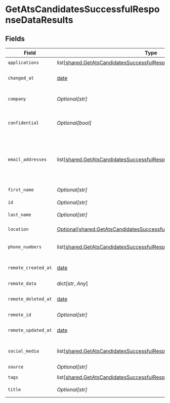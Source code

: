 # GetAtsCandidatesSuccessfulResponseDataResults


## Fields

| Field                                                                                                                                                              | Type                                                                                                                                                               | Required                                                                                                                                                           | Description                                                                                                                                                        |
| ------------------------------------------------------------------------------------------------------------------------------------------------------------------ | ------------------------------------------------------------------------------------------------------------------------------------------------------------------ | ------------------------------------------------------------------------------------------------------------------------------------------------------------------ | ------------------------------------------------------------------------------------------------------------------------------------------------------------------ |
| `applications`                                                                                                                                                     | list[[shared.GetAtsCandidatesSuccessfulResponseDataResultsApplications](undefined/models/shared/getatscandidatessuccessfulresponsedataresultsapplications.md)]     | :heavy_check_mark:                                                                                                                                                 | N/A                                                                                                                                                                |
| `changed_at`                                                                                                                                                       | [date](https://docs.python.org/3/library/datetime.html#date-objects)                                                                                               | :heavy_check_mark:                                                                                                                                                 | YYYY-MM-DDTHH:mm:ss.sssZ<br/><br/>[](https://developer.mozilla.org/en-US/docs/Web/JavaScript/Reference/Global_Objects/Date/toISOString)                            |
| `company`                                                                                                                                                          | *Optional[str]*                                                                                                                                                    | :heavy_check_mark:                                                                                                                                                 | The current company of the candidate.                                                                                                                              |
| `confidential`                                                                                                                                                     | *Optional[bool]*                                                                                                                                                   | :heavy_check_mark:                                                                                                                                                 | Whether the candidate's profile is confidential in the ATS.                                                                                                        |
| `email_addresses`                                                                                                                                                  | list[[shared.GetAtsCandidatesSuccessfulResponseDataResultsEmailAddresses](undefined/models/shared/getatscandidatessuccessfulresponsedataresultsemailaddresses.md)] | :heavy_check_mark:                                                                                                                                                 | A list of email addresses of the candidate with an optional type. If an email address is invalid, it will be filtered out.                                         |
| `first_name`                                                                                                                                                       | *Optional[str]*                                                                                                                                                    | :heavy_check_mark:                                                                                                                                                 | First name of the candidate.                                                                                                                                       |
| `id`                                                                                                                                                               | *Optional[str]*                                                                                                                                                    | :heavy_check_mark:                                                                                                                                                 | N/A                                                                                                                                                                |
| `last_name`                                                                                                                                                        | *Optional[str]*                                                                                                                                                    | :heavy_check_mark:                                                                                                                                                 | Last name of the candidate.                                                                                                                                        |
| `location`                                                                                                                                                         | [Optional[shared.GetAtsCandidatesSuccessfulResponseDataResultsLocation]](undefined/models/shared/getatscandidatessuccessfulresponsedataresultslocation.md)         | :heavy_check_mark:                                                                                                                                                 | Location of the candidate.                                                                                                                                         |
| `phone_numbers`                                                                                                                                                    | list[[shared.GetAtsCandidatesSuccessfulResponseDataResultsPhoneNumbers](undefined/models/shared/getatscandidatessuccessfulresponsedataresultsphonenumbers.md)]     | :heavy_check_mark:                                                                                                                                                 | A list of phone numbers of the candidate.                                                                                                                          |
| `remote_created_at`                                                                                                                                                | [date](https://docs.python.org/3/library/datetime.html#date-objects)                                                                                               | :heavy_check_mark:                                                                                                                                                 | YYYY-MM-DDTHH:mm:ss.sssZ<br/><br/>[](https://developer.mozilla.org/en-US/docs/Web/JavaScript/Reference/Global_Objects/Date/toISOString)                            |
| `remote_data`                                                                                                                                                      | dict[str, *Any*]                                                                                                                                                   | :heavy_check_mark:                                                                                                                                                 | N/A                                                                                                                                                                |
| `remote_deleted_at`                                                                                                                                                | [date](https://docs.python.org/3/library/datetime.html#date-objects)                                                                                               | :heavy_check_mark:                                                                                                                                                 | YYYY-MM-DDTHH:mm:ss.sssZ<br/><br/>[](https://developer.mozilla.org/en-US/docs/Web/JavaScript/Reference/Global_Objects/Date/toISOString)                            |
| `remote_id`                                                                                                                                                        | *Optional[str]*                                                                                                                                                    | :heavy_check_mark:                                                                                                                                                 | N/A                                                                                                                                                                |
| `remote_updated_at`                                                                                                                                                | [date](https://docs.python.org/3/library/datetime.html#date-objects)                                                                                               | :heavy_check_mark:                                                                                                                                                 | YYYY-MM-DDTHH:mm:ss.sssZ<br/><br/>[](https://developer.mozilla.org/en-US/docs/Web/JavaScript/Reference/Global_Objects/Date/toISOString)                            |
| `social_media`                                                                                                                                                     | list[[shared.GetAtsCandidatesSuccessfulResponseDataResultsSocialMedia](undefined/models/shared/getatscandidatessuccessfulresponsedataresultssocialmedia.md)]       | :heavy_check_mark:                                                                                                                                                 | List of social media accounts of the candidate.                                                                                                                    |
| `source`                                                                                                                                                           | *Optional[str]*                                                                                                                                                    | :heavy_check_mark:                                                                                                                                                 | N/A                                                                                                                                                                |
| `tags`                                                                                                                                                             | list[[shared.GetAtsCandidatesSuccessfulResponseDataResultsTags](undefined/models/shared/getatscandidatessuccessfulresponsedataresultstags.md)]                     | :heavy_check_mark:                                                                                                                                                 | N/A                                                                                                                                                                |
| `title`                                                                                                                                                            | *Optional[str]*                                                                                                                                                    | :heavy_check_mark:                                                                                                                                                 | The current job title of the candidate.                                                                                                                            |